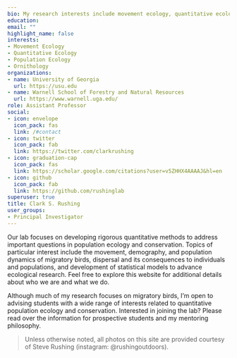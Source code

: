 ```yaml
---
bio: My research interests include movement ecology, quantitative ecology, population ecology, and ornithology
education:
email: ""
highlight_name: false
interests:
- Movement Ecology
- Quantitative Ecology
- Population Ecology
- Ornithology
organizations:
- name: University of Georgia
  url: https://usu.edu
- name: Warnell School of Forestry and Natural Resources
  url: https://www.warnell.uga.edu/
role: Assistant Professor
social:
- icon: envelope
  icon_pack: fas
  link: /#contact
- icon: twitter
  icon_pack: fab
  link: https://twitter.com/clarkrushing
- icon: graduation-cap
  icon_pack: fas
  link: https://scholar.google.com/citations?user=v5ZHHX4AAAAJ&hl=en
- icon: github
  icon_pack: fab
  link: https://github.com/rushinglab
superuser: true
title: Clark S. Rushing
user_groups:
- Principal Investigator
---
```


Our lab focuses on developing rigorous quantitative methods to address important questions in population ecology and conservation. Topics of particular interest include the movement, demography, and population dynamics of migratory birds, dispersal and its consequences to individuals and populations, and development of statistical models to advance ecological research. Feel free to explore this website for additional details about who we are and what we do.

Although much of my research focuses on migratory birds, I’m open to advising students with a wide range of interests related to quantitative population ecology and conservation. Interested in joining the lab? Please read over the information for prospective students and my mentoring philosophy.

> Unless otherwise noted, all photos on this site are provided courtesy of Steve Rushing (instagram: @rushingoutdoors).